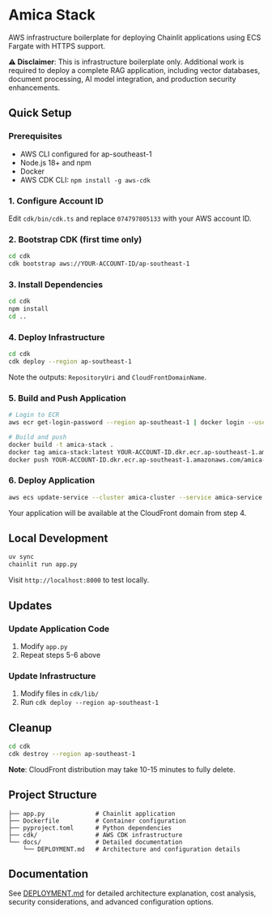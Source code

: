 # Amica Stack

AWS infrastructure boilerplate for deploying Chainlit applications using ECS Fargate with HTTPS support.

**⚠️ Disclaimer**: This is infrastructure boilerplate only. Additional work is required to deploy a complete RAG application, including vector databases, document processing, AI model integration, and production security enhancements.

## Quick Setup

### Prerequisites

- AWS CLI configured for ap-southeast-1
- Node.js 18+ and npm  
- Docker
- AWS CDK CLI: `npm install -g aws-cdk`

### 1. Configure Account ID

Edit `cdk/bin/cdk.ts` and replace `074797805133` with your AWS account ID.

### 2. Bootstrap CDK (first time only)

```bash
cd cdk
cdk bootstrap aws://YOUR-ACCOUNT-ID/ap-southeast-1
```

### 3. Install Dependencies

```bash
cd cdk
npm install
cd ..
```

### 4. Deploy Infrastructure

```bash
cd cdk
cdk deploy --region ap-southeast-1
```

Note the outputs: `RepositoryUri` and `CloudFrontDomainName`.

### 5. Build and Push Application

```bash
# Login to ECR
aws ecr get-login-password --region ap-southeast-1 | docker login --username AWS --password-stdin YOUR-ACCOUNT-ID.dkr.ecr.ap-southeast-1.amazonaws.com

# Build and push
docker build -t amica-stack .
docker tag amica-stack:latest YOUR-ACCOUNT-ID.dkr.ecr.ap-southeast-1.amazonaws.com/amica-stack:latest
docker push YOUR-ACCOUNT-ID.dkr.ecr.ap-southeast-1.amazonaws.com/amica-stack:latest
```

### 6. Deploy Application

```bash
aws ecs update-service --cluster amica-cluster --service amica-service --force-new-deployment --region ap-southeast-1
```

Your application will be available at the CloudFront domain from step 4.

## Local Development

```bash
uv sync
chainlit run app.py
```

Visit `http://localhost:8000` to test locally.

## Updates

### Update Application Code
1. Modify `app.py`
2. Repeat steps 5-6 above

### Update Infrastructure
1. Modify files in `cdk/lib/`
2. Run `cdk deploy --region ap-southeast-1`

## Cleanup

```bash
cd cdk
cdk destroy --region ap-southeast-1
```

**Note**: CloudFront distribution may take 10-15 minutes to fully delete.

## Project Structure

```
├── app.py              # Chainlit application
├── Dockerfile          # Container configuration  
├── pyproject.toml      # Python dependencies
├── cdk/                # AWS CDK infrastructure
└── docs/               # Detailed documentation
    └── DEPLOYMENT.md   # Architecture and configuration details
```

## Documentation

See [DEPLOYMENT.md](docs/DEPLOYMENT.md) for detailed architecture explanation, cost analysis, security considerations, and advanced configuration options. 
